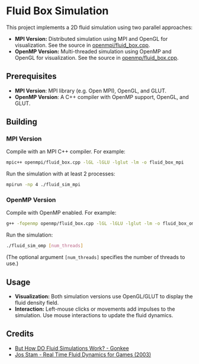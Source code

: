 # Fluid Box Simulation

This project implements a 2D fluid simulation using two parallel approaches:

- **MPI Version:** Distributed simulation using MPI and OpenGL for visualization. See the source in [openmpi/fluid_box.cpp](openmpi/fluid_box.cpp).
- **OpenMP Version:** Multi-threaded simulation using OpenMP and OpenGL for visualization. See the source in [openmp/fluid_box.cpp](openmp/fluid_box.cpp).

## Prerequisites

- **MPI Version**: MPI library (e.g. Open MPI), OpenGL, and GLUT.
- **OpenMP Version**: A C++ compiler with OpenMP support, OpenGL, and GLUT.

## Building

### MPI Version

Compile with an MPI C++ compiler. For example:

```sh
mpic++ openmpi/fluid_box.cpp -lGL -lGLU -lglut -lm -o fluid_box_mpi
```

Run the simulation with at least 2 processes:

```sh
mpirun -np 4 ./fluid_sim_mpi
```

### OpenMP Version

Compile with OpenMP enabled. For example:

```sh
g++ -fopenmp openmp/fluid_box.cpp -lGL -lGLU -lglut -lm -o fluid_box_omp
```

Run the simulation:

```sh
./fluid_sim_omp [num_threads]
```

(The optional argument `[num_threads]` specifies the number of threads to use.)

## Usage

- **Visualization:** Both simulation versions use OpenGL/GLUT to display the fluid density field.
- **Interaction:** Left-mouse clicks or movements add impulses to the simulation. Use mouse interactions to update the fluid dynamics.

## Credits

- [But How DO Fluid Simulations Work? - Gonkee](https://www.youtube.com/watch?v=qsYE1wMEMPA)
- [Jos Stam - Real Time Fluid Dynamics for Games (2003)](http://graphics.cs.cmu.edu/nsp/course/15-464/Fall09/papers/StamFluidforGames.pdf)
